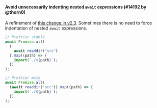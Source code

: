 #### Avoid unnecessarily indenting nested `await` expressions (#14192 by @thorn0)

A refinement of [this change in v2.3](https://prettier.io/blog/2021/05/09/2.3.0.html#improve-formatting-for-nested-await-expressions-in-heads-of-member-and-call-expressions-10342httpsgithubcomprettierprettierpull10342-by-thorn0httpsgithubcomthorn0). Sometimes there is no need to force indentation of nested `await` expressions.

<!-- prettier-ignore -->
```jsx
// Prettier stable
await Promise.all(
  (
    await readdir("src")
  ).map((path) => {
    import(`./${path}`);
  })
);

// Prettier main
await Promise.all(
  (await readdir("src")).map((path) => {
    import(`./${path}`);
  }),
);
```
